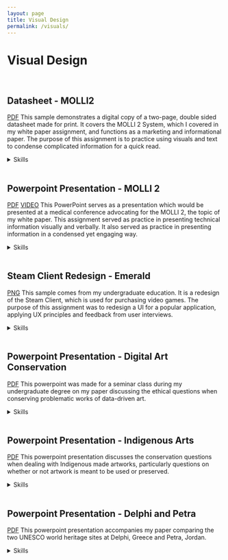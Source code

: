 ```yaml
---
layout: page
title: Visual Design
permalink: /visuals/
---
```


# Visual Design

<br>

## Datasheet - MOLLI2
[PDF][datasheet]
This sample demonstrates a digital copy of a two-page, double sided datasheet made for print. It covers the MOLLI 2 System, which I covered in my white paper assignment, and functions as a marketing and informational paper. The purpose of this assignment is to practice using visuals and text to condense complicated information for a quick read.

<details>
<summary>Skills</summary>
<li>Graphic design</li>
<li>Illustrations</li>
<li>Informative and persuasive writing</li>
<li>Adobe InDesign</li>
</details>
<br>

## Powerpoint Presentation - MOLLI 2
[PDF][mollipp] [VIDEO][mollivid]
This PowerPoint serves as a presentation which would be presented at a medical conference advocating for the MOLLI 2, the topic of my white paper. This assignment served as practice in presenting technical information visually and verbally. It also served as practice in presenting information in a condensed yet engaging way.

<details>
<summary>Skills</summary>
<li>Persuasive script writing</li>
<li>Designing slide deck</li>
<li>Clear/concise communication</li>
<li>Illustrations</li>
<li>Microsoft Powerpoint</li>
</details>
<br>

## Steam Client Redesign - Emerald
[PNG][steam]
This sample comes from my undergraduate education. It is a redesign of the Steam Client, which is used for purchasing video games. The purpose of this assignment was to redesign a UI for a popular application, applying UX principles and feedback from user interviews.

<details>
<summary>Skills</summary>
<li>Graphic design</li>
<li>User interviews</li>
<li>Figma</li>
</details>
<br>

## Powerpoint Presentation - Digital Art Conservation
[PDF][aiart]
This powerpoint was made for a seminar class during my undergraduate degree on my paper discussing the ethical questions when conserving problematic works of data-driven art.

<details>
<summary>Skills</summary>
<li>Designing slide deck</li>
<li>Clear/concise communication</li>
<li>Microsoft Powerpoint</li>
</details>
<br>

## Powerpoint Presentation - Indigenous Arts
[PDF][indigenous]
This powerpoint presentation discusses the conservation questions when dealing with Indigenous made artworks, particularly questions on whether or not artwork is meant to be used or preserved.

<details>
<summary>Skills</summary>
<li>Designing slide deck</li>
<li>Clear/concise communication</li>
<li>Microsoft Powerpoint</li>
</details>
<br>

## Powerpoint Presentation - Delphi and Petra
[PDF][unesco]
This powerpoint presentation accompanies my paper comparing the two UNESCO world heritage sites at Delphi, Greece and Petra, Jordan.

<details>
<summary>Skills</summary>
<li>Designing slide deck</li>
<li>Clear/concise communication</li>
<li>Microsoft Powerpoint</li>
</details>
<br>


[datasheet]: /files/SMcNeelyDatasheet.pdf
[mollipp]: /files/SMcNeelyWPPowerpoint.pdf
[mollivid]: https://youtu.be/_ZKtdj3YgSo
[steam]: /files/steamRedesign.png
[aiart]: /files/presentationFinalMcNeely.pdf
[indigenous]: /files/Indigenous%20Arts.pdf
[unesco]: /files/McNeelyFinalPowerPoint405.pdf

